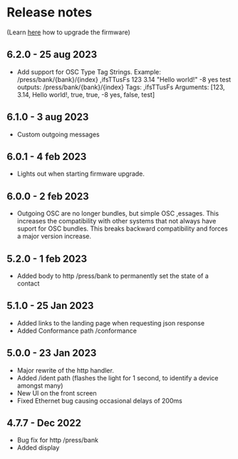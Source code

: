 # Release notes

(Learn [here](https://github.com/bzzrs/gpio-6i6o/wiki/Upgrade-Firmware) how to upgrade the firmware)

## 6.2.0 - 25 aug 2023
- Add support for OSC Type Tag Strings.
Example: /press/bank/{bank}/{index} ,ifsTTusFs 123 3.14 "Hello world!" -8 yes test
   outputs: /press/bank/{bank}/{index} Tags: ,ifsTTusFs Arguments: [123, 3.14, Hello world!, true, true, -8 yes, false, test]

## 6.1.0 - 3 aug 2023
- Custom outgoing messages 

## 6.0.1 - 4 feb 2023
- Lights out when starting firmware upgrade.

## 6.0.0 - 2 feb 2023
- Outgoing OSC are no longer bundles, but simple OSC ,essages. This increases the compatibility with other systems that not always have suport for OSC bundles. This breaks backward compatibility and forces a major version increase.

## 5.2.0 - 1 feb 2023
- Added body to http /press/bank to permanently set the state of a contact

## 5.1.0 - 25 Jan 2023
- Added links to the landing page when requesting json response
- Added Conformance path /conformance

## 5.0.0 - 23 Jan 2023
- Major rewrite of the http handler.
- Added /ident path (flashes the light for 1 second, to identify a device amongst many)
- New UI on the front screen
- Fixed Ethernet bug causing occasional delays of 200ms

## 4.7.7 - Dec 2022
- Bug fix for http /press/bank
- Added display
